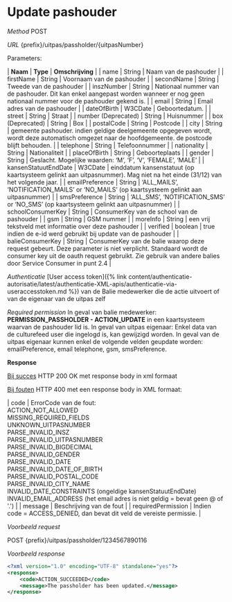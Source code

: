 ---
---

# Update pashouder

_Method_
POST

_URL_
{prefix}/uitpas/passholder/{uitpasNumber}

Parameters:

| **Naam** | **Type** | **Omschrijving** |
| name | String | Naam van de pashouder |
| firstName | String | Voornaam van de pashouder |
| secondName | String | Tweede van de pashouder |
| inszNumber | String | Nationaal nummer van de pashouder. Dit kan enkel aangepast worden wanneer er nog geen nationaal nummer voor de pashouder gekend is. |
| email | String | Email adres van de pashouder |
| dateOfBirth | W3CDate | Geboortedatum. |
| street | String | Straat |
| <span class="line-through">number</span> <span class="blue">(Deprecated)</span> | String | Huisnummer |
| <span class="line-through">box</span> <span class="blue">(Deprecated)</span> | String | Box |
| postalCode | String | Postcode |
| city | String | gemeente pashouder. indien geldige deelgemeente opgegeven wordt, wordt deze automatisch omgezet naar de hoofdgemeente. de postcode blijft behouden. |
| telephone | String | Telefoonnummer |
| nationality | String | Nationaliteit |
| placeOfBirth | String | Geboorteplaats |
| gender | String | Geslacht. Mogelijke waarden: ‘M’, ‘F’, ‘V’, ‘FEMALE’, ‘MALE’ |
| kansenStatuutEndDate | W3CDate | einddatum kansenstatuut (op kaartsysteem gelinkt aan uitpasnummer). Mag niet na het einde (31/12) van het volgende jaar. |
| emailPreference | String | ‘ALL_MAILS’, ‘NOTIFICATION_MAILS’ or ‘NO_MAILS’ (op kaartsysteem gelinkt aan uitpasnummer) |
| smsPreference | String | ‘ALL_SMS’, ‘NOTIFICATION_SMS’ or ‘NO_SMS’ (op kaartsysteem gelinkt aan uitpasnummer) |
| schoolConsumerKey | String | ConsumerKey van de school van de pashouder |
| gsm | String | GSM nummer |
| moreInfo | String | een vrij tekstveld met informatie over deze pashouder |
| verified | boolean | true indien de e-id werd gebruikt bij update van de pashouder |
| balieConsumerKey | String | ConsumerKey van de balie waarop deze request gebeurt. Deze parameter is niet verplicht. Standaard wordt de consumer key uit de oauth request gebruikt. Zie gebruik van andere balies door Service Consumer in punt 2.4 |

_Authenticatie_
[User access token]({% link content/authenticatie-autorisatie/latest/authenticatie-XML-apis/authenticatie-via-useraccesstoken.md %}) van de Balie medewerker die de actie uitvoert of van de eigenaar van de uitpas zelf

_Required permission_
In geval van balie medewerker: **PERMISSION_PASSHOLDER - ACTION_UPDATE** in een kaartsysteem waarvan de pashouder lid is.
In geval van uitpas eigenaar: Enkel data van de culturefeed user die ingelogd is, kan gewijzigd worden. In geval van de uitpas eigenaar kunnen enkel de volgende velden geupdate worden: emailPreference, email telephone, gsm, smsPreference.

**Response**

<u>Bij succes</u>
HTTP 200 OK met response body in xml formaat

<u>Bij fouten</u>
HTTP 400 met een response body in XML formaat:

| code | ErrorCode van de fout:<br>ACTION_NOT_ALLOWED<br>MISSING_REQUIRED_FIELDS<br>UNKNOWN_UITPASNUMBER<br>PARSE_INVALID_INSZ<br>PARSE_INVALID_UITPASNUMBER<br>PARSE_INVALID_BIGDECIMAL<br>PARSE_INVALID_GENDER<br>PARSE_INVALID_DATE<br>PARSE_INVALID_DATE_OF_BIRTH<br>PARSE_INVALID_POSTAL_CODE<br>PARSE_INVALID_CITY_NAME<br>INVALID_DATE_CONSTRAINTS (ongeldige kansenStatuutEndDate)<br>INVALID_EMAIL_ADDRESS (het email adres is niet geldig = bevat geen @ of '.') |
| message | Beschrijving van de fout |
| requiredPermission | Indien code = ACCESS_DENIED, dan bevat dit veld de vereiste permissie. |

_Voorbeeld request_

POST {prefix}/uitpas/passholder/1234567890116

_Voorbeeld response_


~~~xml
<?xml version="1.0" encoding="UTF-8" standalone="yes"?>
<response>
	<code>ACTION_SUCCEEDED</code>
	<message>The passholder has been updated.</message>
</response>
~~~

